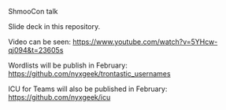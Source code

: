 ShmooCon talk


Slide deck in this repository.

Video can be seen: https://www.youtube.com/watch?v=5YHcw-qj094&t=23605s

Wordlists will be publish in February: https://github.com/nyxgeek/trontastic_usernames

ICU for Teams will also be published in February: https://github.com/nyxgeek/icu
